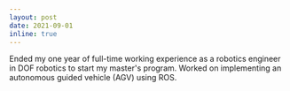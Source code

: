```yaml
---
layout: post
date: 2021-09-01
inline: true
---
```


Ended my one year of full-time working experience as a robotics engineer in DOF robotics to start my master's program. Worked on implementing an autonomous guided vehicle (AGV) using ROS.
